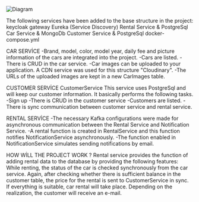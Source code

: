 
![Diagram](https://github.com/kubrainci/Rent-a-car-microservices/assets/131158025/e54f6d17-b78a-4f47-bc19-fdbd4bda399a)


The following services have been added to the base structure in the project:
keycloak
gateway
Eureka (Service Discovery)
Rental Service & PostgreSql
Car Service & MongoDb
Customer Service & PostgreSql
docker-compose.yml

CAR SERVİCE
-Brand, model, color, model year, daily fee and picture information of the cars are integrated into the project.
-Cars are listed.
-There is CRUD in the car service.
-Car images can be uploaded to your application. A CDN service was used for this structure "Cloudinary".
-The URLs of the uploaded images are kept in a new CarImages table.

CUSTOMER SERVİCE
CustomerService This service uses PostgreSql and will keep our customer information. 
It basically performs the following tasks.
-Sign up
-There is CRUD in the customer service
-Customers are listed.
-There is sync communication between customer service and rental service.

RENTAL SERVİCE
-The necessary Kafka configurations were made for asynchronous communication between the Rental Service and Notification Service.
-A rental function is created in RentalService and this function notifies NotificationService asynchronously.
-The function enabled in NotificationService simulates sending notifications by email.


HOW WİLL THE PROJECT WORK ?
Rental service provides the function of adding rental data to the database by providing the following features:
While renting, the status of the car is checked synchronously from the car service.
Again, after checking whether there is sufficient balance in the customer table, the price for the rental is sent to CustomerService in sync.
If everything is suitable, car rental will take place.
Depending on the realization, the customer will receive an e-mail.
